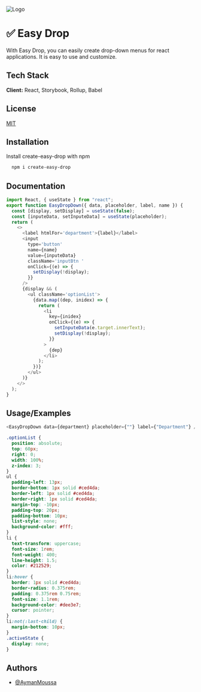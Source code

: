 ![Logo](https://i.postimg.cc/85NPqmQ2/Screenshot-2022-06-27-at-12-38-19.png)

# ✅ Easy Drop

With Easy Drop, you can easily create drop-down menus for react applications. It is easy to use and customize.

## Tech Stack

**Client:** React, Storybook, Rollup, Babel

## License

[MIT](https://choosealicense.com/licenses/mit/)

## Installation

Install create-easy-drop with npm

```bash
  npm i create-easy-drop
```

## Documentation

```javascript
import React, { useState } from "react";
export function EasyDropDown({ data, placeholder, label, name }) {
  const [display, setDisplay] = useState(false);
  const [inputeData, setInputeData] = useState(placeholder);
  return (
    <>
      <label htmlFor='department'>{label}</label>
      <input
        type='button'
        name={name}
        value={inputeData}
        className='inputBtn '
        onClick={(e) => {
          setDisplay(!display);
        }}
      />
      {display && (
        <ul className='optionList'>
          {data.map((dep, inidex) => {
            return (
              <li
                key={inidex}
                onClick={(e) => {
                  setInputeData(e.target.innerText);
                  setDisplay(!display);
                }}
              >
                {dep}
              </li>
            );
          })}
        </ul>
      )}
    </>
  );
}
```

## Usage/Examples

```javascript
<EasyDropDown data={department} placeholder={""} label={"Department"} />
```

```css
.optionList {
  position: absolute;
  top: 60px;
  right: 0;
  width: 100%;
  z-index: 3;
}
ul {
  padding-left: 13px;
  border-bottom: 1px solid #ced4da;
  border-left: 1px solid #ced4da;
  border-right: 1px solid #ced4da;
  margin-top: -10px;
  padding-top: 20px;
  padding-bottom: 10px;
  list-style: none;
  background-color: #fff;
}
li {
  text-transform: uppercase;
  font-size: 1rem;
  font-weight: 400;
  line-height: 1.5;
  color: #212529;
}
li:hover {
  border: 1px solid #ced4da;
  border-radius: 0.375rem;
  padding: 0.375rem 0.75rem;
  font-size: 1.1rem;
  background-color: #dee3e7;
  cursor: pointer;
}
li:not(:last-child) {
  margin-bottom: 10px;
}
.activeState {
  display: none;
}
```

## Authors

- [@AymanMoussa](https://github.com/aymanmouss)

